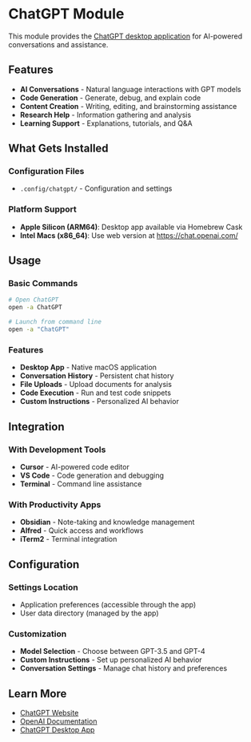 # ChatGPT Module

This module provides the [ChatGPT desktop application](https://apps.apple.com/us/app/chatgpt/id1671047029) for AI-powered conversations and assistance.

## Features

- **AI Conversations** - Natural language interactions with GPT models
- **Code Generation** - Generate, debug, and explain code
- **Content Creation** - Writing, editing, and brainstorming assistance
- **Research Help** - Information gathering and analysis
- **Learning Support** - Explanations, tutorials, and Q&A

## What Gets Installed

### Configuration Files
- `.config/chatgpt/` - Configuration and settings

### Platform Support
- **Apple Silicon (ARM64)**: Desktop app available via Homebrew Cask
- **Intel Macs (x86_64)**: Use web version at https://chat.openai.com/

## Usage

### Basic Commands
```bash
# Open ChatGPT
open -a ChatGPT

# Launch from command line
open -a "ChatGPT"
```

### Features
- **Desktop App** - Native macOS application
- **Conversation History** - Persistent chat history
- **File Uploads** - Upload documents for analysis
- **Code Execution** - Run and test code snippets
- **Custom Instructions** - Personalized AI behavior

## Integration

### With Development Tools
- **Cursor** - AI-powered code editor
- **VS Code** - Code generation and debugging
- **Terminal** - Command line assistance

### With Productivity Apps
- **Obsidian** - Note-taking and knowledge management
- **Alfred** - Quick access and workflows
- **iTerm2** - Terminal integration

## Configuration

### Settings Location
- Application preferences (accessible through the app)
- User data directory (managed by the app)

### Customization
- **Model Selection** - Choose between GPT-3.5 and GPT-4
- **Custom Instructions** - Set up personalized AI behavior
- **Conversation Settings** - Manage chat history and preferences

## Learn More

- [ChatGPT Website](https://chat.openai.com/)
- [OpenAI Documentation](https://platform.openai.com/docs)
- [ChatGPT Desktop App](https://apps.apple.com/us/app/chatgpt/id1671047029)

